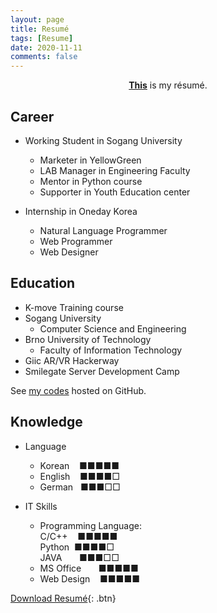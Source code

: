 ```yaml
---
layout: page
title: Resumé
tags: [Resume]
date: 2020-11-11
comments: false
---
```

    
<center><a href="https://leehuhlee.github.io/resume/Resume_JihyunLee.pdf"><b>This</b></a> is my résumé.</center>

## Career
* Working Student in Sogang University
  - Marketer in YellowGreen
  - LAB Manager in Engineering Faculty
  - Mentor in Python course
  - Supporter in Youth Education center

* Internship in Oneday Korea
  - Natural Language Programmer
  - Web Programmer
  - Web Designer

## Education
* K-move Training course
* Sogang University
  - Computer Science and Engineering
* Brno University of Technology
  - Faculty of Information Technology
* Giic AR/VR Hackerway
* Smilegate Server Development Camp

See [my codes](https://github.com/leehuhlee) hosted on GitHub.

## Knowledge
* Language
  - Korean &nbsp;&nbsp;&nbsp;■■■■■
  - English &nbsp;&nbsp;&nbsp;■■■■□
  - German &nbsp;&nbsp;■■■□□

* IT Skills
  - Programming Language: <br>
        C/C++ &nbsp;&nbsp;&nbsp;■■■■■<br>
        Python &nbsp;■■■■□<br>
        JAVA &nbsp;&nbsp;&nbsp;&nbsp;&nbsp;&nbsp;■■■□□
  - MS Office &nbsp;&nbsp;&nbsp;&nbsp;&nbsp;&nbsp;■■■■■
  - Web Design &nbsp;&nbsp;&nbsp;■■■■■ 
      
[Download Resumé](https://leehuhlee.github.io/resume/Resume_JihyunLee.pdf){: .btn}
